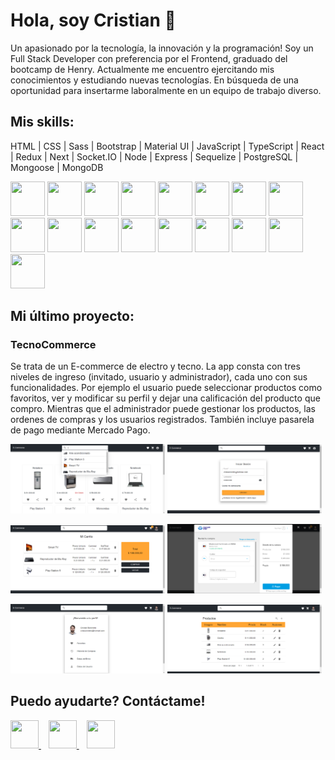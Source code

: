 # Hola, soy Cristian 👋

<p>
  Un apasionado por la tecnología, la innovación y la programación! Soy un Full Stack Developer con preferencia por el Frontend, graduado del bootcamp de Henry.
  Actualmente me encuentro ejercitando mis conocimientos y estudiando nuevas tecnologías. En búsqueda de una oportunidad para insertarme laboralmente en un equipo de trabajo diverso.
</p>

## Mis skills:

<p>
  HTML | CSS | Sass | Bootstrap | Material UI | JavaScript | TypeScript | React | Redux | Next | Socket.IO | Node | Express | Sequelize | PostgreSQL | Mongoose | MongoDB
</p>

<p>
  <img src="https://github.com/Cristian-M-B/Cristian-M-B/assets/82118346/72538891-60b1-4813-93c0-681796d68951" height="55" width="55" />
  <img src="https://github.com/Cristian-M-B/Cristian-M-B/assets/82118346/b21e0b5b-d0ac-450c-b315-e8c6e0ed9dfd" height="55" width="55" />
  <img src="https://github.com/Cristian-M-B/Cristian-M-B/assets/82118346/75efc452-29b3-4693-a8cc-a8f05be219f2" height="55" width="55" />
  <img src="https://github.com/Cristian-M-B/Cristian-M-B/assets/82118346/b6dc741c-2225-41e1-914e-b68e37197803" height="55" width="55" />
  <img src="https://github.com/Cristian-M-B/Cristian-M-B/assets/82118346/0c239648-5578-4eec-b12e-cfba0072b58c" height="55" width="55" />
  <img src="https://github.com/Cristian-M-B/Cristian-M-B/assets/82118346/3273491e-e14d-4a98-beb3-ef2f1feed687" height="55" width="55" />
  <img src="https://github.com/Cristian-M-B/Cristian-M-B/assets/82118346/0880db66-55b8-4811-b09e-60b5882db689" height="55" width="55" />
  <img src="https://github.com/Cristian-M-B/Cristian-M-B/assets/82118346/ca23a627-0464-486a-a2d8-9b70979561ce" height="55" width="55" />
  <img src="https://github.com/Cristian-M-B/Cristian-M-B/assets/82118346/b4673ea1-9835-43db-a3e2-5977ed4066fa" height="55" width="55" />
  <img src="https://github.com/Cristian-M-B/Cristian-M-B/assets/82118346/4eefba36-4de3-43f6-a4da-122866f5e7af" height="55" width="55" />
  <img src="https://github.com/Cristian-M-B/Cristian-M-B/assets/82118346/14096cd8-d38f-4e8a-bc5a-d8158403b131" height="55" width="55" />
  <img src="https://github.com/Cristian-M-B/Cristian-M-B/assets/82118346/e55c222f-0619-41c9-a781-e899a974684c" height="55" width="55" />
  <img src="https://github.com/Cristian-M-B/Cristian-M-B/assets/82118346/2b012137-96b0-40b7-ace8-455fc5c7e0f6" height="55" width="55" />
  <img src="https://github.com/Cristian-M-B/Cristian-M-B/assets/82118346/08b27101-c19c-453b-a62e-f081c14cc005" height="55" width="55" />
  <img src="https://github.com/Cristian-M-B/Cristian-M-B/assets/82118346/87ddbdde-2603-439f-a562-0db4bdaf1231" height="55" width="55" />
  <img src="https://github.com/Cristian-M-B/Cristian-M-B/assets/82118346/9cdd90dc-b412-438c-84b0-192a311246e4" height="55" width="55" />
  <img src="https://github.com/Cristian-M-B/Cristian-M-B/assets/82118346/c1312535-f46b-4f98-acff-b612c7c618eb" height="55" width="55" />
</p>

## Mi último proyecto:

<h3>TecnoCommerce</h3>

<p>
  Se trata de un E-commerce de electro y tecno. La app consta con tres niveles de ingreso (invitado, usuario y administrador), cada uno con sus funcionalidades. Por ejemplo el usuario puede seleccionar productos como favoritos, ver y modificar su perfil y dejar una calificación del producto que compro. Mientras que el administrador puede gestionar los productos, las ordenes de compras y los usuarios registrados. También incluye pasarela de pago mediante Mercado Pago.
</p>

<p>
  <img src="https://github.com/Cristian-M-B/Cristian-M-B/blob/main/projects/001.png" width="49%" />
  <img src="https://github.com/Cristian-M-B/Cristian-M-B/blob/main/projects/002.png" width="49%" />
</p>
<p>
  <img src="https://github.com/Cristian-M-B/Cristian-M-B/blob/main/projects/003.png" width="49%" />
  <img src="https://github.com/Cristian-M-B/Cristian-M-B/blob/main/projects/004.png" width="49%" />
</p>
<p>
  <img src="https://github.com/Cristian-M-B/Cristian-M-B/blob/main/projects/005.png" width="49%" />
  <img src="https://github.com/Cristian-M-B/Cristian-M-B/blob/main/projects/006.png" width="49%" />
</p>

## Puedo ayudarte? Contáctame!

<a href="https://www.linkedin.com/in/cristian-baronetto" target="_blank" rel="noreferrer">
  <img src="https://cdn-icons-png.flaticon.com/512/174/174857.png" height="45" width="45" />
</a>
&nbsp;&nbsp;
<a href="mailto:crisbaronetto@hotmail.com">
  <img src="https://cdn-icons-png.flaticon.com/512/732/732223.png" height="45" width="45" />
</a>
&nbsp;&nbsp;
<a href="https://cristianbaronetto.vercel.app/" target="_blank" rel="noreferrer">
  <img src="https://cdn-icons-png.flaticon.com/512/1786/1786083.png" height="45" width="45" />
</a>

<!--
**Cristian-M-B/Cristian-M-B** is a ✨ _special_ ✨ repository because its `README.md` (this file) appears on your GitHub profile.

Here are some ideas to get you started:

- 🔭 I’m currently working on ...
- 🌱 I’m currently learning ...
- 👯 I’m looking to collaborate on ...
- 🤔 I’m looking for help with ...
- 💬 Ask me about ...
- 📫 How to reach me: ...
- 😄 Pronouns: ...
- ⚡ Fun fact: ...
-->
